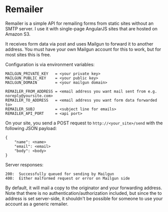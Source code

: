 Remailer
===

Remailer is a simple API for remailing forms from static sites without an SMTP server.  I use it with single-page AngularJS sites that are hosted on Amazon S3.

It receives form data via post and uses Mailgun to forward it to another address.  You must have your own Mailgun account for this to work, but for most sites this is free.

Configuration is via environment variables:

```
MAILGUN_PRIVATE_KEY   = <your private key>
MAILGUN_PUBLIC_KEY    = <your public key>
MAILGUN_DOMAIN        = <your mailgun domain>

REMAILER_FROM_ADDRESS = <email address you want mail sent from e.g. noreply@yoursite.com>
REMAILER_TO_ADDRESS   = <email address you want form data forwarded to>
REMAILER_SUBJ         = <subject line for emails>
REMAILER_API_PORT     = <api port>
```

On your site, you send a POST request to `http://<your_site>/send` with the following JSON payload:
```
{
	"name": <name>
	"email": <email>
	"body": <body>
}
```

Server responses:
```
200:  Successfully queued for sending by Mailgun
400:  Either malformed request or error on Mailgun side
```

By default, it will mail a copy to the originator and your forwarding address.  Note that there is no authentication/authorization included, but since the to address is set server-side, it shouldn't be possible for someone to use your account as a generic remailer.
